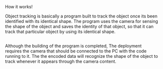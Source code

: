 
##
How it works!

Object tracking is basically a program built to track the object once its been identified with its identical shape.
The program uses the camera for sensing the shape of the object and saves the identity of that object, so that it can track that particular object by using its identical shape.

## 
Although the building of the program is completed, The deployment requires the camera that should be connected to the PC with the code running to it. 
The the encoded data will recognize the shape of the object to track whenever it appears through the camera content.